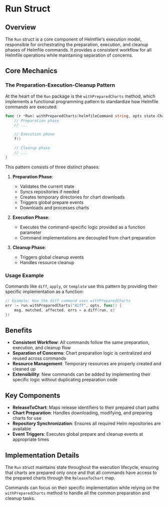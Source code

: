 # Run Struct

## Overview

The `Run` struct is a core component of Helmfile's execution model, responsible for orchestrating the preparation, execution, and cleanup phases of Helmfile commands. It provides a consistent workflow for all Helmfile operations while maintaining separation of concerns.

## Core Mechanics

### The Preparation-Execution-Cleanup Pattern

At the heart of the `Run` package is the `withPreparedCharts` method, which implements a functional programming pattern to standardize how Helmfile commands are executed:

```go
func (r *Run) withPreparedCharts(helmfileCommand string, opts state.ChartPrepareOptions, f func()) error {
    // Preparation phase
    // ...

    // Execution phase
    f()

    // Cleanup phase
    // ...
}
```

This pattern consists of three distinct phases:

1. **Preparation Phase**:
   - Validates the current state
   - Syncs repositories if needed
   - Creates temporary directories for chart downloads
   - Triggers global prepare events
   - Downloads and processes charts

2. **Execution Phase**:
   - Executes the command-specific logic provided as a function parameter
   - Command implementations are decoupled from chart preparation

3. **Cleanup Phase**:
   - Triggers global cleanup events
   - Handles resource cleanup

### Usage Example

Commands like `diff`, `apply`, or `template` use this pattern by providing their specific implementation as a function:

```go
// Example: How the diff command uses withPreparedCharts
err := run.withPreparedCharts("diff", opts, func() {
    msg, matched, affected, errs = a.diff(run, c)
})
```

## Benefits

- **Consistent Workflow**: All commands follow the same preparation, execution, and cleanup flow
- **Separation of Concerns**: Chart preparation logic is centralized and reused across commands
- **Resource Management**: Temporary resources are properly created and cleaned up
- **Extensibility**: New commands can be added by implementing their specific logic without duplicating preparation code

## Key Components

- **ReleaseToChart**: Maps release identifiers to their prepared chart paths
- **Chart Preparation**: Handles downloading, modifying, and preparing charts for use
- **Repository Synchronization**: Ensures all required Helm repositories are available
- **Event Triggers**: Executes global prepare and cleanup events at appropriate times

## Implementation Details

The `Run` struct maintains state throughout the execution lifecycle, ensuring that charts are prepared only once and that all commands have access to the prepared charts through the `ReleaseToChart` map.

Commands can focus on their specific implementation while relying on the `withPreparedCharts` method to handle all the common preparation and cleanup tasks.
